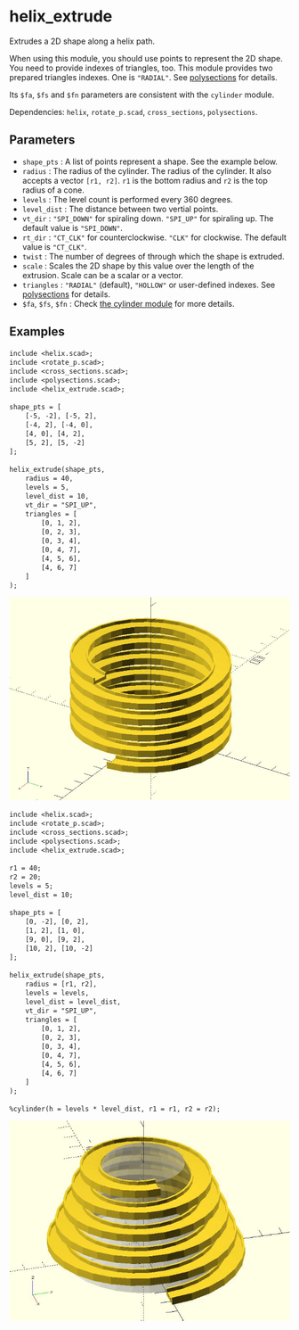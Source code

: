 # helix_extrude

Extrudes a 2D shape along a helix path. 

When using this module, you should use points to represent the 2D shape. You need to provide indexes of triangles, too. This module provides two prepared triangles indexes. One is `"RADIAL"`. See [polysections](https://openhome.cc/eGossip/OpenSCAD/lib-polysections.html) for details.

Its `$fa`, `$fs` and `$fn` parameters are consistent with the `cylinder` module. 

Dependencies: `helix`, `rotate_p.scad`, `cross_sections`, `polysections`.

## Parameters

- `shape_pts` : A list of points represent a shape. See the example below.
- `radius` : The radius of the cylinder. The radius of the cylinder. It also accepts a vector `[r1, r2]`. `r1` is the bottom radius and `r2` is the top radius of a cone.
- `levels` : The level count is performed every 360 degrees. 
- `level_dist` : The distance between two vertial points.
- `vt_dir` : `"SPI_DOWN"` for spiraling down. `"SPI_UP"` for spiraling up. The default value is `"SPI_DOWN"`.
- `rt_dir` : `"CT_CLK"` for counterclockwise. `"CLK"` for clockwise. The default value is `"CT_CLK"`.
- `twist` : The number of degrees of through which the shape is extruded.
- `scale` : Scales the 2D shape by this value over the length of the extrusion. Scale can be a scalar or a vector.
- `triangles` : `"RADIAL"` (default), `"HOLLOW"` or user-defined indexes. See [polysections](https://openhome.cc/eGossip/OpenSCAD/lib-polysections.html) for details.
- `$fa`, `$fs`, `$fn` : Check [the cylinder module](https://en.wikibooks.org/wiki/OpenSCAD_User_Manual/Primitive_Solids#cylinder) for more details.

## Examples
    
	include <helix.scad>;
	include <rotate_p.scad>;
	include <cross_sections.scad>;
	include <polysections.scad>;
	include <helix_extrude.scad>;

	shape_pts = [
		[-5, -2], [-5, 2],
		[-4, 2], [-4, 0],
		[4, 0], [4, 2],
		[5, 2], [5, -2]
	];

	helix_extrude(shape_pts, 
		radius = 40, 
		levels = 5, 
		level_dist = 10,
		vt_dir = "SPI_UP",
		triangles = [
			[0, 1, 2],
			[0, 2, 3],
			[0, 3, 4],
			[0, 4, 7],
			[4, 5, 6],
			[4, 6, 7]
		]
	);

![helix_extrude](images/lib-helix_extrude-1.JPG)

	include <helix.scad>;
	include <rotate_p.scad>;
	include <cross_sections.scad>;
	include <polysections.scad>;
	include <helix_extrude.scad>;

    r1 = 40;
	r2 = 20;
	levels = 5;
	level_dist = 10;

	shape_pts = [
		[0, -2], [0, 2],
		[1, 2], [1, 0],
		[9, 0], [9, 2],
		[10, 2], [10, -2]
	];

	helix_extrude(shape_pts, 
		radius = [r1, r2], 
		levels = levels, 
		level_dist = level_dist,
		vt_dir = "SPI_UP",
		triangles = [
			[0, 1, 2],
			[0, 2, 3],
			[0, 3, 4],
			[0, 4, 7],
			[4, 5, 6],
			[4, 6, 7]
		]
	);

	%cylinder(h = levels * level_dist, r1 = r1, r2 = r2);

![helix_extrude](images/lib-helix_extrude-2.JPG)

